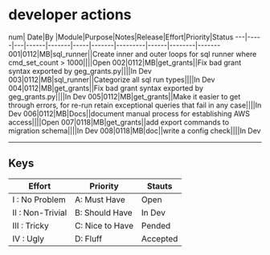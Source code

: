 # developer actions



num| Date|By |Module|Purpose|Notes|Release|Effort|Priority|Status
---|-----|---|------|-------|-----|-------|---------|------|--------|-------
001|0112|MB|sql_runner||Create inner and outer loops for sql runner where cmd_set_count > 1000||||Open
002|0112|MB|get_grants||Fix bad grant syntax exported by geg_grants.py||||In Dev
003|0112|MB|sql_runner||Categorize all sql run types||||In Dev
004|0112|MB|get_grants||Fix bad grant syntax exported by geg_grants.py||||In Dev
005|0112|MB|get_grants||Make it easier to get through errors, for re-run	retain exceptional queries that fail in any case||||In Dev
006|0112|MB|Docs||document manual process for establishing AWS access||||Open
007|0118|MB|get_grants||add export commands to migration schema||||In Dev
008|0118|MB|doc||write a config check||||In Dev



---
## Keys

Effort| Priority|Stauts
------|---------|------
I : No Problem|A: Must Have| Open
II : Non-Trivial|B: Should Have| In Dev
III : Tricky|C: Nice to Have|Pended
IV :  Ugly|D: Fluff| Accepted
